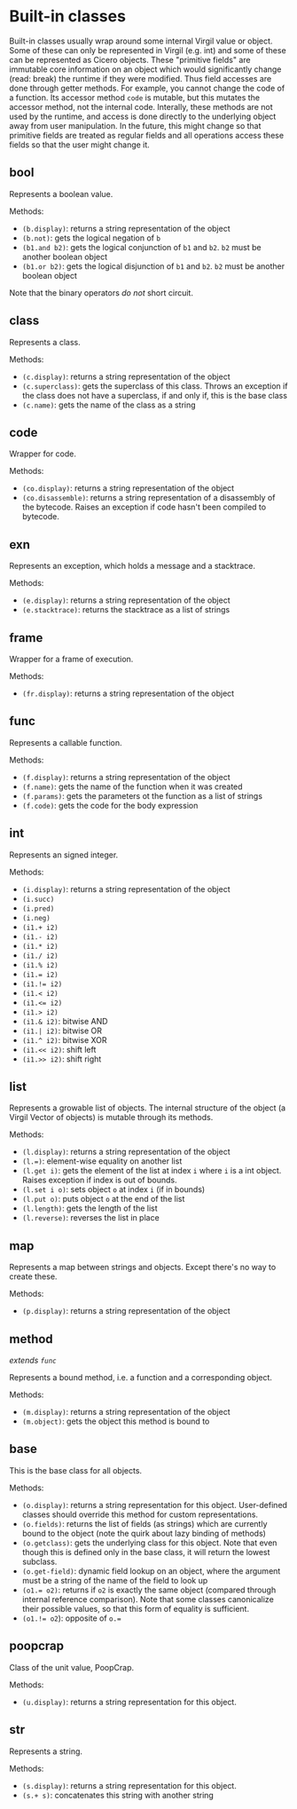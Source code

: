 # Built-in classes

Built-in classes usually wrap around some internal Virgil value or object. Some
of these can only be represented in Virgil (e.g. int) and some of these can
be represented as Cicero objects. These "primitive fields" are immutable core
information on an object which would significantly change (read: break) the
runtime if they were modified. Thus field accesses are done through getter
methods. For example, you cannot change the code of a function. Its accessor
method `code` is mutable, but this mutates the accessor method, not the 
internal code. Interally, these methods are not used by the runtime, and access
is done directly to the underlying object away from user manipulation. In the
future, this might change so that primitive fields are treated as regular
fields and all operations access these fields so that the user might change it.

## bool

Represents a boolean value.

Methods:
* `(b.display)`: returns a string representation of the object
* `(b.not)`: gets the logical negation of `b`
* `(b1.and b2)`: gets the logical conjunction of `b1` and `b2`. `b2` must be
  another boolean object
* `(b1.or b2)`: gets the logical disjunction of `b1` and `b2`. `b2` must be
  another boolean object

Note that the binary operators *do not* short circuit.

## class

Represents a class.

Methods:
* `(c.display)`: returns a string representation of the object
* `(c.superclass)`: gets the superclass of this class. Throws an exception if
  the class does not have a superclass, if and only if, this is the base class
* `(c.name)`: gets the name of the class as a string

## code

Wrapper for code.

Methods:
* `(co.display)`: returns a string representation of the object
* `(co.disassemble)`: returns a string representation of a disassembly of the
  bytecode. Raises an exception if code hasn't been compiled to bytecode.

## exn

Represents an exception, which holds a message and a stacktrace.

Methods:
* `(e.display)`: returns a string representation of the object
* `(e.stacktrace)`: returns the stacktrace as a list of strings

## frame

Wrapper for a frame of execution.

Methods:
* `(fr.display)`: returns a string representation of the object

## func

Represents a callable function.

Methods:
* `(f.display)`: returns a string representation of the object
* `(f.name)`: gets the name of the function when it was created
* `(f.params)`: gets the parameters ot the function as a list of strings
* `(f.code)`: gets the code for the body expression

## int

Represents an signed integer.

Methods:
* `(i.display)`: returns a string representation of the object
* `(i.succ)`
* `(i.pred)`
* `(i.neg)`
* `(i1.+ i2)`
* `(i1.- i2)`
* `(i1.* i2)`
* `(i1./ i2)`
* `(i1.% i2)`
* `(i1.= i2)`
* `(i1.!= i2)`
* `(i1.< i2)`
* `(i1.<= i2)`
* `(i1.> i2)`
* `(i1.& i2)`: bitwise AND
* `(i1.| i2)`: bitwise OR
* `(i1.^ i2)`: bitwise XOR
* `(i1.<< i2)`: shift left
* `(i1.>> i2)`: shift right

## list

Represents a growable list of objects. The internal structure of the object
(a Virgil Vector of objects) is mutable through its methods.

Methods:
* `(l.display)`: returns a string representation of the object
* `(l.=)`: element-wise equality on another list
* `(l.get i)`: gets the element of the list at index `i` where `i` is a int
  object. Raises exception if index is out of bounds.
* `(l.set i o)`: sets object `o` at index `i` (if in bounds)
* `(l.put o)`: puts object `o` at the end of the list
* `(l.length)`: gets the length of the list
* `(l.reverse)`: reverses the list in place

## map

Represents a map between strings and objects. Except there's no way to create
these.

Methods:
* `(p.display)`: returns a string representation of the object

## method

*extends `func`*

Represents a bound method, i.e. a function and a corresponding object.

Methods:
* `(m.display)`: returns a string representation of the object
* `(m.object)`: gets the object this method is bound to

## base

This is the base class for all objects.

Methods:
* `(o.display)`: returns a string representation for this object.
  User-defined classes should override this method for custom representations.
* `(o.fields)`: returns the list of fields (as strings) which are currently
  bound to the object (note the quirk about lazy binding of methods)
* `(o.getclass)`: gets the underlying class for this object. Note that even
  though this is defined only in the base class, it will return the lowest
  subclass.
* `(o.get-field)`: dynamic field lookup on an object, where the argument must
  be a string of the name of the field to look up
* `(o1.= o2)`: returns if `o2` is exactly the same object (compared through
  internal reference comparison). Note that some classes canonicalize their
  possible values, so that this form of equality is sufficient.
* `(o1.!= o2`): opposite of `o.=`

## poopcrap

Class of the unit value, PoopCrap.

Methods:
* `(u.display)`: returns a string representation for this object.

## str

Represents a string.

Methods:
* `(s.display)`: returns a string representation for this object.
* `(s.+ s)`: concatenates this string with another string


